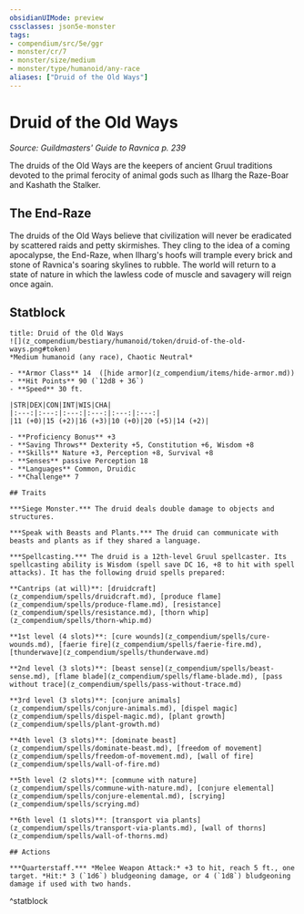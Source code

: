 ```yaml
---
obsidianUIMode: preview
cssclasses: json5e-monster
tags:
- compendium/src/5e/ggr
- monster/cr/7
- monster/size/medium
- monster/type/humanoid/any-race
aliases: ["Druid of the Old Ways"]
---
```

# Druid of the Old Ways
*Source: Guildmasters' Guide to Ravnica p. 239*  

The druids of the Old Ways are the keepers of ancient Gruul traditions devoted to the primal ferocity of animal gods such as Ilharg the Raze-Boar and Kashath the Stalker.

## The End-Raze

The druids of the Old Ways believe that civilization will never be eradicated by scattered raids and petty skirmishes. They cling to the idea of a coming apocalypse, the End-Raze, when Ilharg's hoofs will trample every brick and stone of Ravnica's soaring skylines to rubble. The world will return to a state of nature in which the lawless code of muscle and savagery will reign once again.

## Statblock

```ad-statblock
title: Druid of the Old Ways
![](z_compendium/bestiary/humanoid/token/druid-of-the-old-ways.png#token)
*Medium humanoid (any race), Chaotic Neutral*

- **Armor Class** 14  ([hide armor](z_compendium/items/hide-armor.md))
- **Hit Points** 90 (`12d8 + 36`)
- **Speed** 30 ft.

|STR|DEX|CON|INT|WIS|CHA|
|:---:|:---:|:---:|:---:|:---:|:---:|
|11 (+0)|15 (+2)|16 (+3)|10 (+0)|20 (+5)|14 (+2)|

- **Proficiency Bonus** +3
- **Saving Throws** Dexterity +5, Constitution +6, Wisdom +8
- **Skills** Nature +3, Perception +8, Survival +8
- **Senses** passive Perception 18
- **Languages** Common, Druidic
- **Challenge** 7

## Traits

***Siege Monster.*** The druid deals double damage to objects and structures.

***Speak with Beasts and Plants.*** The druid can communicate with beasts and plants as if they shared a language.

***Spellcasting.*** The druid is a 12th-level Gruul spellcaster. Its spellcasting ability is Wisdom (spell save DC 16, +8 to hit with spell attacks). It has the following druid spells prepared:

**Cantrips (at will)**: [druidcraft](z_compendium/spells/druidcraft.md), [produce flame](z_compendium/spells/produce-flame.md), [resistance](z_compendium/spells/resistance.md), [thorn whip](z_compendium/spells/thorn-whip.md)

**1st level (4 slots)**: [cure wounds](z_compendium/spells/cure-wounds.md), [faerie fire](z_compendium/spells/faerie-fire.md), [thunderwave](z_compendium/spells/thunderwave.md)

**2nd level (3 slots)**: [beast sense](z_compendium/spells/beast-sense.md), [flame blade](z_compendium/spells/flame-blade.md), [pass without trace](z_compendium/spells/pass-without-trace.md)

**3rd level (3 slots)**: [conjure animals](z_compendium/spells/conjure-animals.md), [dispel magic](z_compendium/spells/dispel-magic.md), [plant growth](z_compendium/spells/plant-growth.md)

**4th level (3 slots)**: [dominate beast](z_compendium/spells/dominate-beast.md), [freedom of movement](z_compendium/spells/freedom-of-movement.md), [wall of fire](z_compendium/spells/wall-of-fire.md)

**5th level (2 slots)**: [commune with nature](z_compendium/spells/commune-with-nature.md), [conjure elemental](z_compendium/spells/conjure-elemental.md), [scrying](z_compendium/spells/scrying.md)

**6th level (1 slots)**: [transport via plants](z_compendium/spells/transport-via-plants.md), [wall of thorns](z_compendium/spells/wall-of-thorns.md)

## Actions

***Quarterstaff.*** *Melee Weapon Attack:* +3 to hit, reach 5 ft., one target. *Hit:* 3 (`1d6`) bludgeoning damage, or 4 (`1d8`) bludgeoning damage if used with two hands.
```
^statblock